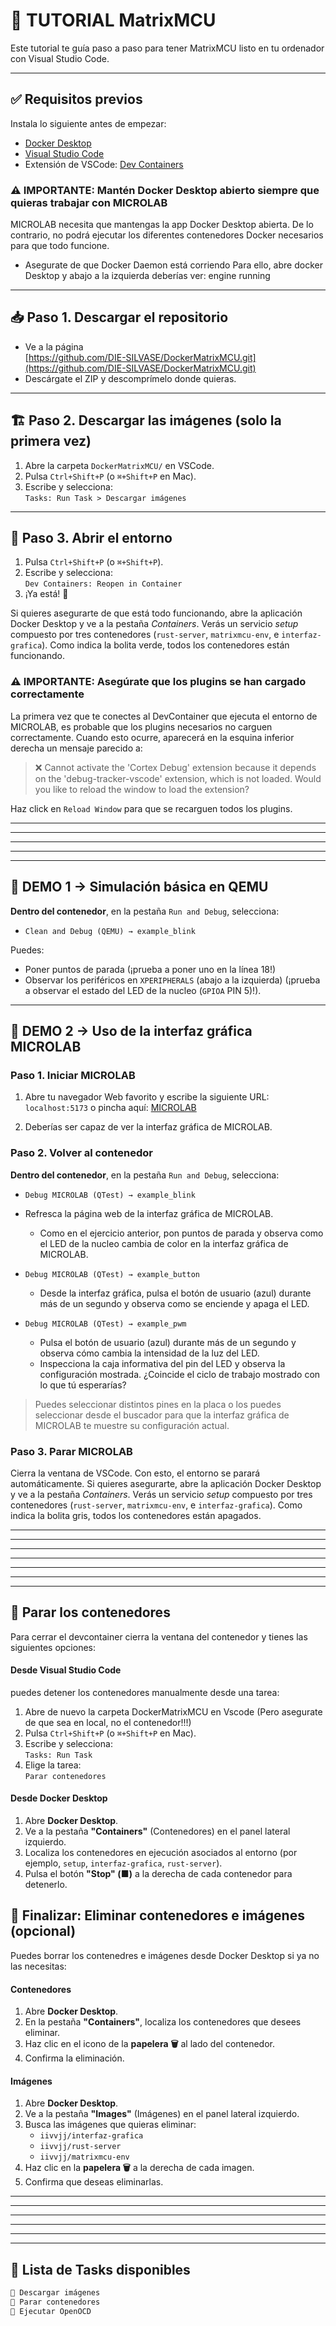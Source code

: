 # 🧪 TUTORIAL MatrixMCU 

Este tutorial te guía paso a paso para tener MatrixMCU listo en tu ordenador con Visual Studio Code.

---

## ✅ Requisitos previos

Instala lo siguiente antes de empezar:

- [Docker Desktop](https://www.docker.com/products/docker-desktop/)
- [Visual Studio Code](https://code.visualstudio.com/)
- Extensión de VSCode: [Dev Containers](https://marketplace.visualstudio.com/items?itemName=ms-vscode-remote.remote-containers)

### ⚠️ IMPORTANTE: Mantén Docker Desktop abierto siempre que quieras trabajar con MICROLAB

MICROLAB necesita que mantengas la app Docker Desktop abierta.
De lo contrario, no podrá ejecutar los diferentes contenedores Docker necesarios para que todo funcione.
- Asegurate de que Docker Daemon está corriendo
Para ello, abre docker Desktop y abajo a la izquierda deberías ver: engine running

---

## 📥 Paso 1. Descargar el repositorio

- Ve a la página  
[https://github.com/DIE-SILVASE/DockerMatrixMCU.git](https://github.com/DIE-SILVASE/DockerMatrixMCU.git)  
- Descárgate el ZIP y descomprímelo donde quieras.

---

## 🏗️ Paso 2. Descargar las imágenes (solo la primera vez)

1. Abre la carpeta `DockerMatrixMCU/` en VSCode.  
2. Pulsa `Ctrl+Shift+P` (o `⌘+Shift+P` en Mac).  
3. Escribe y selecciona:  
   `Tasks: Run Task > Descargar imágenes`

---

## 🚪 Paso 3. Abrir el entorno

1. Pulsa `Ctrl+Shift+P` (o `⌘+Shift+P`).  
2. Escribe y selecciona:  
   `Dev Containers: Reopen in Container`
3. ¡Ya está! 🎉

Si quieres asegurarte de que está todo funcionando, abre la aplicación Docker Desktop y ve a la pestaña *Containers*.
Verás un servicio *setup* compuesto por tres contenedores (`rust-server`, `matrixmcu-env`, e `interfaz-grafica`).
Como indica la bolita verde, todos los contenedores están funcionando.

### ⚠️ IMPORTANTE: Asegúrate que los plugins se han cargado correctamente

La primera vez que te conectes al DevContainer que ejecuta el entorno de MICROLAB, es probable que los plugins necesarios no carguen correctamente.
Cuando esto ocurre, aparecerá en la esquina inferior derecha un mensaje parecido a:

> ❌ Cannot activate the 'Cortex Debug' extension because it depends on the 'debug-tracker-vscode' extension, which is not loaded. Would you like to reload the window to load the extension?

Haz click en `Reload Window` para que se recarguen todos los plugins.

---
---
---
---
---

##  🧪 DEMO 1 → Simulación básica en QEMU


**Dentro del contenedor**, en la pestaña `Run and Debug`, selecciona:

- `Clean and Debug (QEMU) → example_blink`

Puedes:

- Poner puntos de parada (¡prueba a poner uno en la línea 18!)
- Observar los periféricos en `XPERIPHERALS` (abajo a la izquierda) (¡prueba a observar el estado del LED de la nucleo (`GPIOA` PIN 5)!).

---

## 🧪 DEMO 2 → Uso de la interfaz gráfica MICROLAB

### Paso 1. Iniciar MICROLAB

1. Abre tu navegador Web favorito y escribe la siguiente URL: `localhost:5173` o pincha aquí: [MICROLAB](http://localhost:5173)

2. Deberías ser capaz de ver la interfaz gráfica de MICROLAB.


### Paso 2. Volver al contenedor

**Dentro del contenedor**, en la pestaña `Run and Debug`, selecciona:

- `Debug MICROLAB (QTest) → example_blink `
- Refresca la página web de la interfaz gráfica de MICROLAB.
  - Como en el ejercicio anterior, pon puntos de parada y observa como el LED de la nucleo cambia de color en la interfaz gráfica de MICROLAB.

- `Debug MICROLAB (QTest) → example_button`
   - Desde la interfaz gráfica, pulsa el botón de usuario (azul) durante más de un segundo y observa como se enciende y apaga el LED.

- `Debug MICROLAB (QTest) → example_pwm`  
   - Pulsa el botón de usuario (azul) durante más de un segundo y observa cómo cambia la intensidad de la luz del LED.
   - Inspecciona la caja informativa del pin del LED y observa la configuración mostrada. ¿Coincide el ciclo de trabajo mostrado con lo que tú esperarías?

> Puedes seleccionar distintos pines en la placa o los puedes seleccionar desde el buscador para que la interfaz gráfica de MICROLAB te muestre su configuración actual. 

### Paso 3. Parar MICROLAB

Cierra la ventana de VSCode. Con esto, el entorno se parará automáticamente.
Si quieres asegurarte, abre la aplicación Docker Desktop y ve a la pestaña *Containers*.
Verás un servicio *setup* compuesto por tres contenedores (`rust-server`, `matrixmcu-env`, e `interfaz-grafica`).
Como indica la bolita gris, todos los contenedores están apagados.



---
---
---
---
---
---
---



## 🧯 Parar los contenedores

Para cerrar el devcontainer cierra la ventana del contenedor y tienes las siguientes opciones:


#### Desde **Visual Studio Code**

puedes detener los contenedores manualmente desde una tarea:

1. Abre de nuevo la carpeta DockerMatrixMCU en Vscode (Pero asegurate de que sea en local, no el contenedor!!!)
2. Pulsa `Ctrl+Shift+P` (o `⌘+Shift+P` en Mac).
3. Escribe y selecciona:  
   `Tasks: Run Task`
4. Elige la tarea:  
   `Parar contenedores`

#### Desde **Docker Desktop**

1. Abre **Docker Desktop**.
2. Ve a la pestaña **"Containers"** (Contenedores) en el panel lateral izquierdo.
3. Localiza los contenedores en ejecución asociados al entorno (por ejemplo, `setup`, `interfaz-grafica`, `rust-server`).
4. Pulsa el botón **"Stop" (■)** a la derecha de cada contenedor para detenerlo.




## 🛑 Finalizar: Eliminar contenedores e imágenes (opcional)

Puedes borrar los contenedres e imágenes desde Docker Desktop si ya no las necesitas:

#### Contenedores

1. Abre **Docker Desktop**.
2. En la pestaña **"Containers"**, localiza los contenedores que desees eliminar.
3. Haz clic en el icono de la **papelera 🗑️** al lado del contenedor.
4. Confirma la eliminación.

#### Imágenes

1. Abre **Docker Desktop**.
2. Ve a la pestaña **"Images"** (Imágenes) en el panel lateral izquierdo.
3. Busca las imágenes que quieras eliminar:
   - `iivvjj/interfaz-grafica`
   - `iivvjj/rust-server`
   - `iivvjj/matrixmcu-env`
4. Haz clic en la **papelera 🗑️** a la derecha de cada imagen.
5. Confirma que deseas eliminarlas.


---
---
---
---
---
---


## 🧰 Lista de Tasks disponibles

```txt
🔧 Descargar imágenes
🧹 Parar contenedores
🧪 Ejecutar OpenOCD
```
